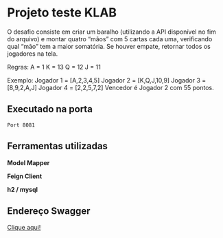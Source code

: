 
# Projeto teste KLAB

O desafio consiste em criar um baralho (utilizando a API disponível no fim do arquivo) e montar quatro “mãos” com 5 cartas cada uma, verificando qual “mão” tem a maior somatória. Se houver empate, retornar todos os jogadores na tela.

Regras:
A = 1
K = 13
Q = 12
J = 11

Exemplo:
Jogador 1 = [A,2,3,4,5]
Jogador 2 = [K,Q,J,10,9]
Jogador 3 = [8,9,2,A,J]
Jogador 4 = [2,2,5,7,2]
Vencedor é Jogador 2 com 55 pontos.




## Executado na porta

`Port 8081`




## Ferramentas utilizadas

**Model Mapper** 

**Feign Client**

**h2 / mysql**


## Endereço Swagger

[Clique aqui!](http://localhost:8081/swagger-ui/index.html)

